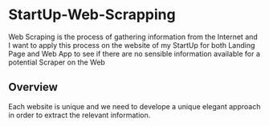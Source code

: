 # StartUp-Web-Scrapping

Web Scraping is the process of gathering information from the Internet and I want to apply this process on the website of my StartUp for both Landing Page and Web App to see if there are no sensible information available for a potential Scraper on the Web

## Overview
Each website is unique and  we need to develope a unique elegant approach in order to extract the relevant information.
